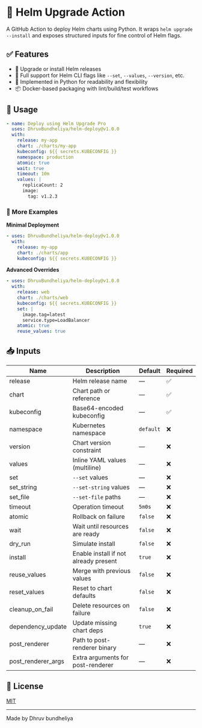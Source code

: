 # 🚀 Helm Upgrade Action

A GitHub Action to deploy Helm charts using Python. It wraps `helm upgrade --install` and exposes structured inputs for fine control of Helm flags.

## ✅ Features

- 🔄 Upgrade or install Helm releases
- 🧩 Full support for Helm CLI flags like `--set`, `--values`, `--version`, etc.
- 🐍 Implemented in Python for readability and flexibility
- 📦 Docker-based packaging with lint/build/test workflows

## 🔧 Usage

```yaml
- name: Deploy using Helm Upgrade Pro
  uses: DhruvBundheliya/helm-deploy@v1.0.0
  with:
    release: my-app
    chart: ./charts/my-app
    kubeconfig: ${{ secrets.KUBECONFIG }}
    namespace: production
    atomic: true
    wait: true
    timeout: 10m
    values: |
      replicaCount: 2
      image:
        tag: v1.2.3
```

### 📘 More Examples

**Minimal Deployment**
```yaml
- uses: DhruvBundheliya/helm-deploy@v1.0.0
  with:
    release: my-app
    chart: ./charts/app
    kubeconfig: ${{ secrets.KUBECONFIG }}
```

**Advanced Overrides**
```yaml
- uses: DhruvBundheliya/helm-deploy@v1.0.0
  with:
    release: web
    chart: ./charts/web
    kubeconfig: ${{ secrets.KUBECONFIG }}
    set: |
      image.tag=latest
      service.type=LoadBalancer
    atomic: true
    reuse_values: true
```

## 📥 Inputs

| Name                | Description                                 | Default    | Required |
|---------------------|---------------------------------------------|------------|----------|
| release             | Helm release name                           | —          | ✅        |
| chart               | Chart path or reference                     | —          | ✅        |
| kubeconfig          | Base64-encoded kubeconfig                   | —          | ✅        |
| namespace           | Kubernetes namespace                        | `default`  | ❌        |
| version             | Chart version constraint                    | —          | ❌        |
| values              | Inline YAML values (multiline)              | —          | ❌        |
| set                 | `--set` values                              | —          | ❌        |
| set_string          | `--set-string` values                       | —          | ❌        |
| set_file            | `--set-file` paths                          | —          | ❌        |
| timeout             | Operation timeout                           | `5m0s`     | ❌        |
| atomic              | Rollback on failure                         | `false`    | ❌        |
| wait                | Wait until resources are ready              | `false`    | ❌        |
| dry_run             | Simulate install                            | `false`    | ❌        |
| install             | Enable install if not already present       | `true`     | ❌        |
| reuse_values        | Merge with previous values                  | `false`    | ❌        |
| reset_values        | Reset to chart defaults                     | `false`    | ❌        |
| cleanup_on_fail     | Delete resources on failure                 | `false`    | ❌        |
| dependency_update   | Update missing chart deps                   | `true`     | ❌        |
| post_renderer       | Path to post-renderer binary                | —          | ❌        |
| post_renderer_args  | Extra arguments for post-renderer           | —          | ❌        |

## 📝 License

[MIT](./LICENSE)

---
Made by Dhruv bundheliya
